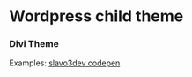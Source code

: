 # Wordpress child theme

### Divi Theme 

Examples: [slavo3dev codepen](https://codepen.io/slavo3dev)

